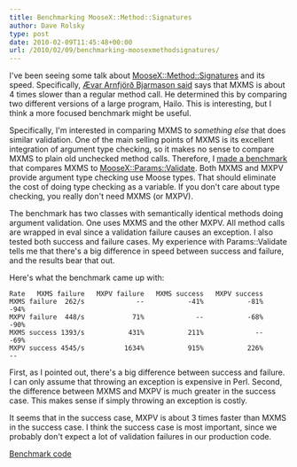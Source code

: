 ```yaml
---
title: Benchmarking MooseX::Method::Signatures
author: Dave Rolsky
type: post
date: 2010-02-09T11:45:48+00:00
url: /2010/02/09/benchmarking-moosexmethodsignatures/
---
```

I've been seeing some talk about [MooseX::Method::Signatures][1] and its speed. Specifically, [Ævar Arnfjörð Bjarmason said][2] says that MXMS is about 4 times slower than a regular method call. He determined this by comparing two different versions of a large program, Hailo. This is interesting, but I think a more focused benchmark might be useful.

Specifically, I'm interested in comparing MXMS to _something else_ that does similar validation. One of the main selling points of MXMS is its excellent integration of argument type checking, so it makes no sense to compare MXMS to plain old unchecked method calls. Therefore, I [made a benchmark][3] that compares MXMS to [MooseX::Params::Validate][4]. Both MXMS and MXPV provide argument type checking use Moose types. That should eliminate the cost of doing type checking as a variable. If you don't care about type checking, you really don't need MXMS (or MXPV).

The benchmark has two classes with semantically identical methods doing argument validation. One uses MXMS and the other MXPV. All method calls are wrapped in eval since a validation failure causes an exception. I also tested both success and failure cases. My experience with Params::Validate tells me that there's a big difference in speed between success and failure, and the results bear that out.

Here's what the benchmark came up with:

```
Rate   MXMS failure   MXPV failure   MXMS success   MXPV success
MXMS failure  262/s             --           -41%           -81%           -94%
MXPV failure  448/s            71%             --           -68%           -90%
MXMS success 1393/s           431%           211%             --           -69%
MXPV success 4545/s          1634%           915%           226%             --
```

First, as I pointed out, there's a big difference between success and failure. I can only assume that throwing an exception is expensive in Perl. Second, the difference between MXMS and MXPV is much greater in the success case. This makes sense if simply throwing an exception is costly.

It seems that in the success case, MXPV is about 3 times faster than MXMS in the success case. I think the success case is most important, since we probably don't expect a lot of validation failures in our production code.

[Benchmark code][3]

 [1]: http://search.cpan.org/dist/MooseX-Method-Signatures
 [2]: http://blogs.perl.org/users/aevar_arnfjor_bjarmason/2010/02/moosexmethodsignatures-is-really-slow.html
 [3]: /files/import/34-mxms-vs-mxpv-benchmark
 [4]: http://search.cpan.org/dist/MooseX-Params-Validate
